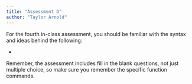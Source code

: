 ```yaml
---
title: "Assessment D"
author: "Taylor Arnold"
---
```


For the fourth in-class assessment, you should
be familiar with the syntax and ideas behind
the following:

-

Remember, the assessment includes fill in the blank questions, not
just multiple choice, so make sure you remember the specific
function commands.
